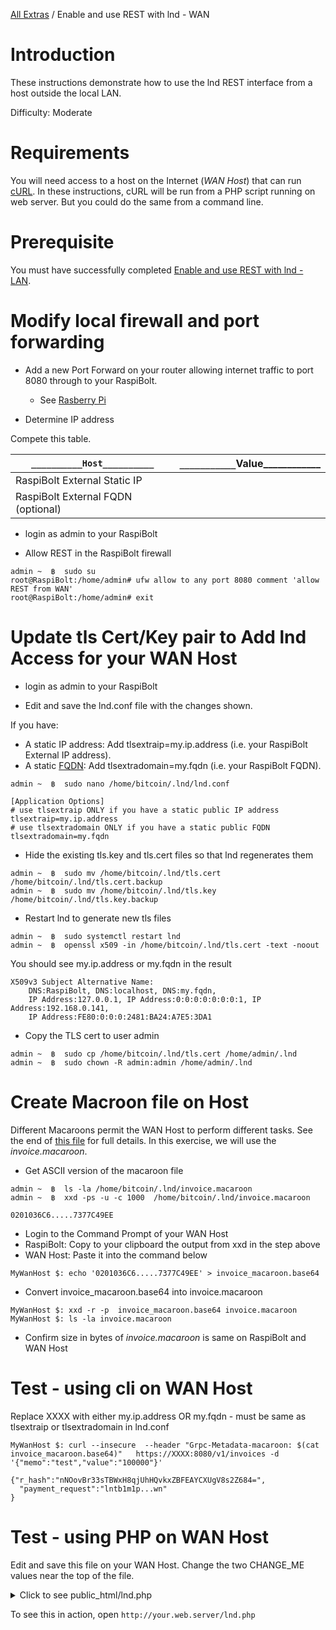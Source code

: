 [All Extras](README.md) / Enable and use REST with lnd - WAN

# Introduction #
These instructions demonstrate how to use the lnd REST interface from a host outside the local LAN.

Difficulty: Moderate

# Requirements #
You will need access to a host on the Internet (*WAN Host*) that can run [cURL](https://en.wikipedia.org/wiki/CURL). In these instructions, cURL will be run from a PHP script running on web server. But you could do the same from a command line.

# Prerequisite #
You must have successfully completed [Enable and use REST with lnd - LAN](RBE_REST.md).

# Modify local firewall and port forwarding #

 * Add a new Port Forward on your router allowing internet traffic to port 8080 through to your RaspiBolt. 
    * See [Rasberry Pi](https://github.com/Stadicus/guides/blob/master/raspibolt/raspibolt_20_pi.md)

* Determine IP address

Compete this table.

|`__________Host__________`|`___________`Value____________   |
|--|:-------------------------------|
|RaspiBolt External Static IP|                |
|RaspiBolt External FQDN (optional)||

* login as admin to your RaspiBolt

* Allow REST in the RaspiBolt firewall

```
admin ~  ฿  sudo su
root@RaspiBolt:/home/admin# ufw allow to any port 8080 comment 'allow REST from WAN'
root@RaspiBolt:/home/admin# exit
```

# Update tls Cert/Key pair to Add lnd Access for your WAN Host #

* login as admin to your RaspiBolt

* Edit and save the lnd.conf file with the changes shown.

If you have:
   * A static IP address: Add tlsextraip=my.ip.address (i.e. your RaspiBolt External IP address).
   * A static [FQDN](https://en.wikipedia.org/wiki/Fully_qualified_domain_name): Add tlsextradomain=my.fqdn (i.e. your RaspiBolt FQDN).
```
admin ~  ฿  sudo nano /home/bitcoin/.lnd/lnd.conf

[Application Options]
# use tlsextraip ONLY if you have a static public IP address
tlsextraip=my.ip.address
# use tlsextradomain ONLY if you have a static public FQDN
tlsextradomain=my.fqdn
```

* Hide the existing tls.key and tls.cert files so that lnd regenerates them
```
admin ~  ฿  sudo mv /home/bitcoin/.lnd/tls.cert  /home/bitcoin/.lnd/tls.cert.backup
admin ~  ฿  sudo mv /home/bitcoin/.lnd/tls.key   /home/bitcoin/.lnd/tls.key.backup
```
* Restart lnd to generate new tls files
```
admin ~  ฿  sudo systemctl restart lnd
admin ~  ฿  openssl x509 -in /home/bitcoin/.lnd/tls.cert -text -noout
```
You should see my.ip.address or my.fqdn in the result

```
X509v3 Subject Alternative Name:
    DNS:RaspiBolt, DNS:localhost, DNS:my.fqdn, 
    IP Address:127.0.0.1, IP Address:0:0:0:0:0:0:0:1, IP Address:192.168.0.141, 
    IP Address:FE80:0:0:0:2481:BA24:A7E5:3DA1
```
* Copy the TLS cert to user admin
```
admin ~  ฿  sudo cp /home/bitcoin/.lnd/tls.cert /home/admin/.lnd
admin ~  ฿  sudo chown -R admin:admin /home/admin/.lnd
```

# Create Macroon file on Host #
Different Macaroons permit the WAN Host to perform different tasks. See the end of [this file](https://github.com/Stadicus/guides/blob/master/raspibolt/raspibolt_66_remote_lncli.md) for full details. In this exercise, we will use the *invoice.macaroon*.

* Get ASCII version of the macaroon file
```
admin ~  ฿  ls -la /home/bitcoin/.lnd/invoice.macaroon
admin ~  ฿  xxd -ps -u -c 1000  /home/bitcoin/.lnd/invoice.macaroon

0201036C6.....7377C49EE
```

* Login to the Command Prompt of your WAN Host
* RaspiBolt: Copy to your clipboard the output from xxd in the step above
* WAN Host: Paste it into the command below
```
MyWanHost $: echo '0201036C6.....7377C49EE' > invoice_macaroon.base64
```
* Convert invoice_macaroon.base64 into invoice.macaroon
```
MyWanHost $: xxd -r -p  invoice_macaroon.base64 invoice.macaroon
MyWanHost $: ls -la invoice.macaroon
```
* Confirm size in bytes of *invoice.macaroon* is same on RaspiBolt and WAN Host
   
# Test - using cli on WAN Host #

Replace XXXX with either my.ip.address OR my.fqdn - must be same as tlsextraip or tlsextradomain in lnd.conf

```
MyWanHost $: curl --insecure  --header "Grpc-Metadata-macaroon: $(cat invoice_macaroon.base64)"   https://XXXX:8080/v1/invoices -d '{"memo":"test","value":"100000"}'

{"r_hash":"nNOovBr33sTBWxH8qjUhHQvkxZBFEAYCXUgV8s2Z684=",
  "payment_request":"lntb1m1p...wn"
}
```

# Test - using PHP on WAN Host #
Edit and save this file on your WAN Host. Change the two CHANGE_ME values near the top of the file.
<details><summary>Click to see public_html/lnd.php</summary><p>

```php
<?php
/*
*  Example PHP file to get a Payment Request from an lnd instance on a different host

   See: https://github.com/robclark56/RaspiBolt-Extras/blob/master/RBE_REST_WAN.md
   
   Feel free to copy and use
   
   See this link to learn the full LND REST API: 
      https://github.com/ndeet/php-ln-lnd-rest/tree/master/docs/Api

*/

function getPaymentRequest($memo='',$satoshi=0){
 $lnd_port       ='8080';
 $lnd_ip         ='CHANGE_ME';
 $macaroon_base64='CHANGE_ME';  #Contents of invoice_macaroon.base64
 
 $data = json_encode(array("memo"  => $memo,
                           "value" => "$satoshi"
                         )     
                    );                             
 $ch = curl_init("https://$lnd_ip:$lnd_port/v1/invoices");
 curl_setopt($ch, CURLOPT_RETURNTRANSFER, true);
 curl_setopt($ch, CURLOPT_POST, 1);
 curl_setopt($ch, CURLOPT_POSTFIELDS, $data);
 curl_setopt($ch, CURLOPT_SSL_VERIFYPEER, false);
 curl_setopt($ch, CURLOPT_HTTPHEADER, array(
    "Grpc-Metadata-macaroon: $macaroon_base64"
    ));
 $response = curl_exec($ch);
 curl_close($ch);

 $PR = json_decode($response);
 return $PR->payment_request;
}

$donation = getPaymentRequest('Donation');
$fixed    = getPaymentRequest('Fixed Payment',100000);

?>
<!DOCTYPE html>
<html>
<head>
<meta charset="UTF-8">
<title>Example LND Payment Request</title>
</head>

<body>

<h3>Payment Request - Donation</h3>
<?php echo $donation;?>
<br>
<img src="http://qrickit.com/api/qr.php?qrsize=200&d=<?php echo $donation;?>">

<h3>Payment Request - Fixed Amount</h3>
<?php echo $fixed;?>
<br>
<img src="http://qrickit.com/api/qr.php?qrsize=200&d=<?php echo $fixed;?>">

</body>
</html>
```
</p></details>


To see this in action, open `http://your.web.server/lnd.php`

